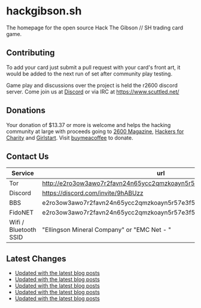 # hackgibson.sh
The homepage for the open source Hack The Gibson // SH trading card game.


## Contributing

To add your card just submit a pull request with your card's front art, it would be added to the next run of set after community play testing.

Game play and discussions over the project is held the r2600 discord server. Come join us at [Discord](https://discord.com/invite/9hABUzz) or via IRC at https://www.scuttled.net/


## Donations

Your donation of $13.37 or more is welcome and helps the hacking community at large with proceeds going to [2600 Magazine](https://2600.com/), [Hackers for Charity](https://hackersforcharity.org) and [Girlstart](https://girlstart.org).  Visit [buymeacoffee](https://www.buymeacoffee.com/hackgibson.sh) to donate.


## Contact Us

Service | url
-|-
Tor | http://e2ro3ow3awo7r2favn24n65ycc2qmzkoayn5r57e3f56nvjwdcgg32ad.onion
Discord | https://discord.com/invite/9hABUzz
BBS | e2ro3ow3awo7r2favn24n65ycc2qmzkoayn5r57e3f56nvjwdcgg32ad.onion:23
FidoNET | e2ro3ow3awo7r2favn24n65ycc2qmzkoayn5r57e3f56nvjwdcgg32ad.onion:24554
Wifi / Bluetooth SSID | "Ellingson Mineral Company" or "EMC Net - <fidonet address>"

## Latest Changes
<!-- BLOG-POST-LIST:START -->
- [Updated with the latest blog posts](https://github.com/DFW2600/hackgibson.sh/commit/8c8c847f76a4fe7f010962bc53ca242abcb1d58c)
- [Updated with the latest blog posts](https://github.com/DFW2600/hackgibson.sh/commit/a7bf09b01a517d521468a9ccdcac5a1f613c8783)
- [Updated with the latest blog posts](https://github.com/DFW2600/hackgibson.sh/commit/d6b3267a73b6ee1c591a1734635ce992b331b380)
- [Updated with the latest blog posts](https://github.com/DFW2600/hackgibson.sh/commit/6d4a39d225e7593b3eb73f0d611a48263ee1e6d2)
- [Updated with the latest blog posts](https://github.com/DFW2600/hackgibson.sh/commit/99fd8345a3256f13937fae0636b51127c28363cd)
<!-- BLOG-POST-LIST:END -->
